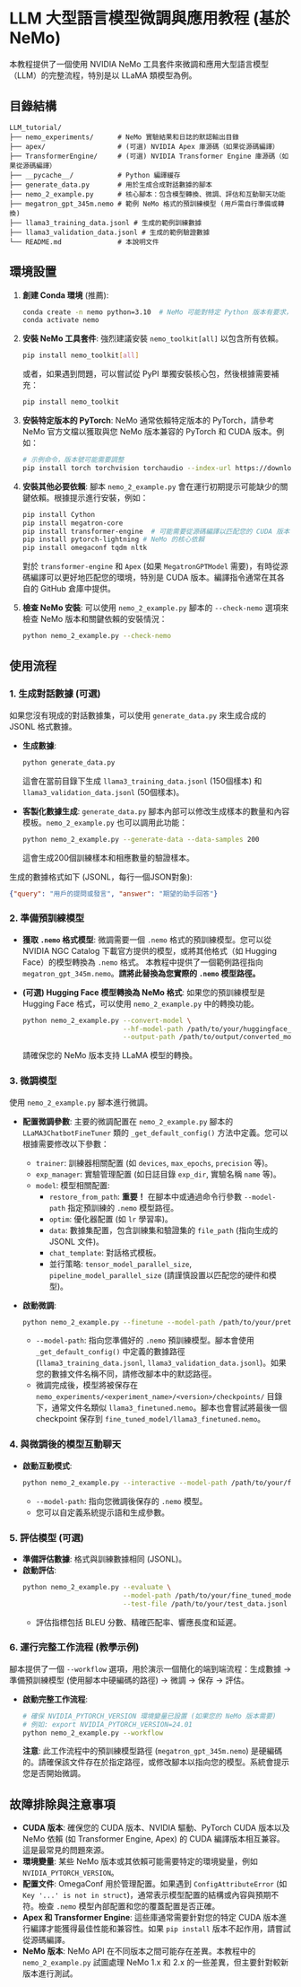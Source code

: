 # LLM 大型語言模型微調與應用教程 (基於 NeMo)

本教程提供了一個使用 NVIDIA NeMo 工具套件來微調和應用大型語言模型（LLM）的完整流程，特別是以 LLaMA 類模型為例。

## 目錄結構

```
LLM_tutorial/
├── nemo_experiments/      # NeMo 實驗結果和日誌的默認輸出目錄
├── apex/                  # (可選) NVIDIA Apex 庫源碼（如果從源碼編譯）
├── TransformerEngine/     # (可選) NVIDIA Transformer Engine 庫源碼（如果從源碼編譯）
├── __pycache__/           # Python 編譯緩存
├── generate_data.py       # 用於生成合成對話數據的腳本
├── nemo_2_example.py      # 核心腳本：包含模型轉換、微調、評估和互動聊天功能
├── megatron_gpt_345m.nemo # 範例 NeMo 格式的預訓練模型 (用戶需自行準備或轉換)
├── llama3_training_data.jsonl # 生成的範例訓練數據
├── llama3_validation_data.jsonl # 生成的範例驗證數據
└── README.md              # 本說明文件
```

## 環境設置

1.  **創建 Conda 環境** (推薦):
    ```bash
    conda create -n nemo python=3.10  # NeMo 可能對特定 Python 版本有要求，請查閱官方文件
    conda activate nemo
    ```

2.  **安裝 NeMo 工具套件**:
    強烈建議安裝 `nemo_toolkit[all]` 以包含所有依賴。
    ```bash
    pip install nemo_toolkit[all]
    ```
    或者，如果遇到問題，可以嘗試從 PyPI 單獨安裝核心包，然後根據需要補充：
    ```bash
    pip install nemo_toolkit
    ```

3.  **安裝特定版本的 PyTorch**:
    NeMo 通常依賴特定版本的 PyTorch，請參考 NeMo 官方文檔以獲取與您 NeMo 版本兼容的 PyTorch 和 CUDA 版本。例如：
    ```bash
    # 示例命令，版本號可能需要調整
    pip install torch torchvision torchaudio --index-url https://download.pytorch.org/whl/cu118
    ```

4.  **安裝其他必要依賴**:
    腳本 `nemo_2_example.py` 會在運行初期提示可能缺少的關鍵依賴。根據提示進行安裝，例如：
    ```bash
    pip install Cython
    pip install megatron-core
    pip install transformer-engine  # 可能需要從源碼編譯以匹配您的 CUDA 版本
    pip install pytorch-lightning # NeMo 的核心依賴
    pip install omegaconf tqdm nltk
    ```
    對於 `transformer-engine` 和 `Apex` (如果 `MegatronGPTModel` 需要)，有時從源碼編譯可以更好地匹配您的環境，特別是 CUDA 版本。編譯指令通常在其各自的 GitHub 倉庫中提供。

5.  **檢查 NeMo 安裝**:
    可以使用 `nemo_2_example.py` 腳本的 `--check-nemo` 選項來檢查 NeMo 版本和關鍵依賴的安裝情況：
    ```bash
    python nemo_2_example.py --check-nemo
    ```

## 使用流程

### 1. 生成對話數據 (可選)

如果您沒有現成的對話數據集，可以使用 `generate_data.py` 來生成合成的 JSONL 格式數據。

*   **生成數據**:
    ```bash
    python generate_data.py
    ```
    這會在當前目錄下生成 `llama3_training_data.jsonl` (150個樣本) 和 `llama3_validation_data.jsonl` (50個樣本)。

*   **客製化數據生成**:
    `generate_data.py` 腳本內部可以修改生成樣本的數量和內容模板。`nemo_2_example.py` 也可以調用此功能：
    ```bash
    python nemo_2_example.py --generate-data --data-samples 200
    ```
    這會生成200個訓練樣本和相應數量的驗證樣本。

生成的數據格式如下 (JSONL，每行一個JSON對象):
```json
{"query": "用戶的提問或發言", "answer": "期望的助手回答"}
```

### 2. 準備預訓練模型

*   **獲取 `.nemo` 格式模型**:
    微調需要一個 `.nemo` 格式的預訓練模型。您可以從 NVIDIA NGC Catalog 下載官方提供的模型，或將其他格式（如 Hugging Face）的模型轉換為 `.nemo` 格式。
    本教程中提供了一個範例路徑指向 `megatron_gpt_345m.nemo`。**請將此替換為您實際的 `.nemo` 模型路徑。**

*   **(可選) Hugging Face 模型轉換為 NeMo 格式**:
    如果您的預訓練模型是 Hugging Face 格式，可以使用 `nemo_2_example.py` 中的轉換功能。
    ```bash
    python nemo_2_example.py --convert-model \
                             --hf-model-path /path/to/your/huggingface_model_directory \
                             --output-path /path/to/output/converted_model.nemo
    ```
    請確保您的 NeMo 版本支持 LLaMA 模型的轉換。

### 3. 微調模型

使用 `nemo_2_example.py` 腳本進行微調。

*   **配置微調參數**:
    主要的微調配置在 `nemo_2_example.py` 腳本的 `LLaMA3ChatbotFineTuner` 類的 `_get_default_config()` 方法中定義。您可以根據需要修改以下參數：
    *   `trainer`: 訓練器相關配置 (如 `devices`, `max_epochs`, `precision` 等)。
    *   `exp_manager`: 實驗管理配置 (如日誌目錄 `exp_dir`, 實驗名稱 `name` 等)。
    *   `model`: 模型相關配置:
        *   `restore_from_path`: **重要！** 在腳本中或通過命令行參數 `--model-path` 指定預訓練的 `.nemo` 模型路徑。
        *   `optim`: 優化器配置 (如 `lr` 學習率)。
        *   `data`: 數據集配置，包含訓練集和驗證集的 `file_path` (指向生成的 JSONL 文件)。
        *   `chat_template`: 對話格式模板。
        *   並行策略: `tensor_model_parallel_size`, `pipeline_model_parallel_size` (請謹慎設置以匹配您的硬件和模型)。

*   **啟動微調**:
    ```bash
    python nemo_2_example.py --finetune --model-path /path/to/your/pretrained.nemo
    ```
    *   `--model-path`: 指向您準備好的 `.nemo` 預訓練模型。腳本會使用 `_get_default_config()` 中定義的數據路徑 (`llama3_training_data.jsonl`, `llama3_validation_data.jsonl`)。如果您的數據文件名稱不同，請修改腳本中的默認路徑。
    *   微調完成後，模型將被保存在 `nemo_experiments/<experiment_name>/<version>/checkpoints/` 目錄下，通常文件名類似 `llama3_finetuned.nemo`。腳本也會嘗試將最後一個 checkpoint 保存到 `fine_tuned_model/llama3_finetuned.nemo`。

### 4. 與微調後的模型互動聊天

*   **啟動互動模式**:
    ```bash
    python nemo_2_example.py --interactive --model-path /path/to/your/fine_tuned_model.nemo
    ```
    *   `--model-path`: 指向您微調後保存的 `.nemo` 模型。
    *   您可以自定義系統提示語和生成參數。

### 5. 評估模型 (可選)

*   **準備評估數據**: 格式與訓練數據相同 (JSONL)。
*   **啟動評估**:
    ```bash
    python nemo_2_example.py --evaluate \
                             --model-path /path/to/your/fine_tuned_model.nemo \
                             --test-file /path/to/your/test_data.jsonl
    ```
    *   評估指標包括 BLEU 分數、精確匹配率、響應長度和延遲。

### 6. 運行完整工作流程 (教學示例)

腳本提供了一個 `--workflow` 選項，用於演示一個簡化的端到端流程：生成數據 -> 準備預訓練模型 (使用腳本中硬編碼的路徑) -> 微調 -> 保存 -> 評估。

*   **啟動完整工作流程**:
    ```bash
    # 確保 NVIDIA_PYTORCH_VERSION 環境變量已設置 (如果您的 NeMo 版本需要)
    # 例如: export NVIDIA_PYTORCH_VERSION=24.01
    python nemo_2_example.py --workflow
    ```
    **注意**: 此工作流程中的預訓練模型路徑 (`megatron_gpt_345m.nemo`) 是硬編碼的。請確保該文件存在於指定路徑，或修改腳本以指向您的模型。系統會提示您是否開始微調。

## 故障排除與注意事項

*   **CUDA 版本**: 確保您的 CUDA 版本、NVIDIA 驅動、PyTorch CUDA 版本以及 NeMo 依賴 (如 Transformer Engine, Apex) 的 CUDA 編譯版本相互兼容。這是最常見的問題來源。
*   **環境變量**: 某些 NeMo 版本或其依賴可能需要特定的環境變量，例如 `NVIDIA_PYTORCH_VERSION`。
*   **配置文件**: OmegaConf 用於管理配置。如果遇到 `ConfigAttributeError` (如 `Key '...' is not in struct`)，通常表示模型配置的結構或內容與預期不符。檢查 `.nemo` 模型內部配置和您的覆蓋配置是否正確。
*   **Apex 和 Transformer Engine**: 這些庫通常需要針對您的特定 CUDA 版本進行編譯才能獲得最佳性能和兼容性。如果 `pip install` 版本不起作用，請嘗試從源碼編譯。
*   **NeMo 版本**: NeMo API 在不同版本之間可能存在差異。本教程中的 `nemo_2_example.py` 試圖處理 NeMo 1.x 和 2.x 的一些差異，但主要針對較新版本進行測試。
